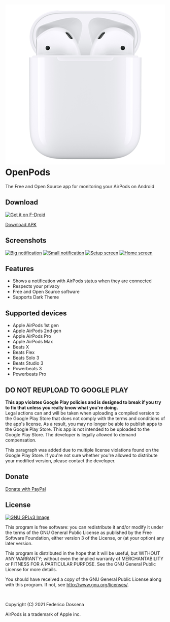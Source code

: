 # ![OpenPods Logo](fastlane/metadata/android/en-US/images/icon.png) OpenPods

The Free and Open Source app for monitoring your AirPods on Android

## Download

<a href="https://f-droid.org/packages/com.dosse.airpods"><img src="https://fdroid.gitlab.io/artwork/badge/get-it-on.png" alt="Get it on F-Droid" height="80"></a>

[Download APK](https://downloads.fdossena.com/geth.php?r=openpods-apk)

## Screenshots

[<img src="fastlane/metadata/android/en-US/images/phoneScreenshots/screenshot1.png"
    alt="Big notification"
    height="256">](fastlane/metadata/android/en-US/images/phoneScreenshots/screen1.png)
[<img src="fastlane/metadata/android/en-US/images/phoneScreenshots/screenshot2.png"
    alt="Small notification"
    height="256">](fastlane/metadata/android/en-US/images/phoneScreenshots/screen2.png)
[<img src="fastlane/metadata/android/en-US/images/phoneScreenshots/screenshot3.png"
    alt="Setup screen"
    height="256">](fastlane/metadata/android/en-US/images/phoneScreenshots/screen3.png)
[<img src="fastlane/metadata/android/en-US/images/phoneScreenshots/screenshot4.png"
    alt="Home screen"
    height="256">](fastlane/metadata/android/en-US/images/phoneScreenshots/screen4.png)
	
## Features

* Shows a notification with AirPods status when they are connected
* Respects your privacy
* Free and Open Source software
* Supports Dark Theme

## Supported devices

* Apple AirPods 1st gen
* Apple AirPods 2nd gen
* Apple AirPods Pro
* Apple AirPods Max
* Beats X
* Beats Flex
* Beats Solo 3
* Beats Studio 3
* Powerbeats 3
* Powerbeats Pro

## DO NOT REUPLOAD TO GOOGLE PLAY
**This app violates Google Play policies and is designed to break if you try to fix that unless you really know what you're doing.**<br />
Legal actions can and will be taken when uploading a compiled version to the Google Play Store that does not comply with the terms and conditions of the app's license. As a result, you may no longer be able to publish apps to the Google Play Store. This app is not intended to be uploaded to the Google Play Store. The developer is legally allowed to demand compensation.

This paragraph was added due to multiple license violations found on the Google Play Store. If you're not sure whether you're allowed to distribute your modified version, please contact the developer.

## Donate
[Donate with PayPal](https://www.paypal.me/sineisochronic)

## License
[![GNU GPLv3 Image](https://www.gnu.org/graphics/gplv3-127x51.png)](https://www.gnu.org/licenses/gpl-3.0.en.html)  

This program is free software: you can redistribute it and/or modify
it under the terms of the GNU General Public License as published by
the Free Software Foundation, either version 3 of the License, or
(at your option) any later version.

This program is distributed in the hope that it will be useful,
but WITHOUT ANY WARRANTY; without even the implied warranty of
MERCHANTABILITY or FITNESS FOR A PARTICULAR PURPOSE.  See the
GNU General Public License for more details.

You should have received a copy of the GNU General Public License
along with this program.  If not, see <http://www.gnu.org/licenses/>.

&nbsp;
&nbsp;

Copyright (C) 2021 Federico Dossena

AirPods is a trademark of Apple inc.
